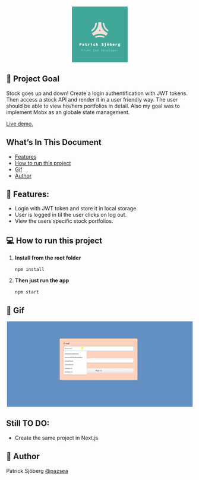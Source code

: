 <p align="center">
<img src="/src/images/pazlogo.png" alt="Patrick Sjöberg logo" width="150"/>
</p>


## 🚩 Project Goal

Stock goes up and down! 
Create a login authentification with JWT tokens. Then access a stock API and render it in a user friendly way.
The user should be able to view his/hers portfolios in detail.
Also my goal was to implement Mobx as an globale state management.

  <a href="https://portfolio-manager.surge.sh/" target="_blank">
    Live demo.
  </a>



## What’s In This Document

- [Features](#-features)
- [How to run this project](#-how-to-run-this-project)
- [Gif](#-gif)
- [Author](#-author)


## 🔔 Features:

  * Login with JWT token and store it in local storage.
  * User is logged in til the user clicks on log out.
  * View the users specific stock portfolios.
  

## 💻 How to run this project
1. **Install from the root folder**

   ```shell
   npm install

   ```
2. **Then just run the app**
  
   ```shell
   npm start

   ```

## 💾 Gif
  
  <p align="center">
<img src="/src/images/portfolio-manager.gif" alt="schoolPlayer" width="500"/>
</p>

 
## Still TO DO:

 * Create the same project in Next.js
 
 
 ## 📓 Author
Patrick Sjöberg <a href="https://github.com/pazsea">@pazsea</a> 
